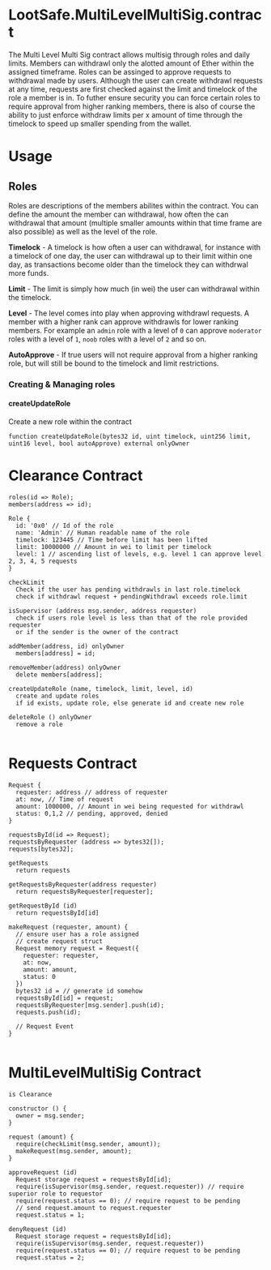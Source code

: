 # LootSafe.MultiLevelMultiSig.contract

The Multi Level Multi Sig contract allows multisig through roles and daily limits. Members can withdrawl only the alotted amount of Ether within the assigned timeframe. Roles can be assinged to approve requests to withdrawal made by users. Although the user can create withdrawl requests at any time, requests are first checked against the limit and timelock of the role a member is in. To futher ensure security you can force certain roles to require approval from higher ranking members, there is also of course the ability to just enforce withdraw limits per x amount of time through the timelock to speed up smaller spending from the wallet.

# Usage

## Roles

Roles are descriptions of the members abilites within the contract. You can define the amount the member can withdrawal, how often the can withdrawal that amount (multiple smaller amounts within that time frame are also possible) as well as the level of the role.

**Timelock** - A timelock is how often a user can withdrawal, for instance with a timelock of one day, the user can withdrawal up to their limit within one day, as transactions become older than the timelock they can withdrwal more funds.

**Limit** - The limit is simply how much (in wei) the user can withdrawal within the timelock.

**Level** - The level comes into play when approving withdrawl requests. A member with a higher rank can approve withdrawls for lower ranking members. For example an `admin` role with a level of `0` can approve `moderator` roles with a level of `1`, `noob` roles with a level of `2` and so on.

**AutoApprove** - If true users will not require approval from a higher ranking role, but will still be bound to the timelock and limit restrictions.

### Creating & Managing roles

#### createUpdateRole

Create a new role within the contract

```solidity
function createUpdateRole(bytes32 id, uint timelock, uint256 limit, uint16 level, bool autoApprove) external onlyOwner 
```



# Clearance Contract
```
roles(id => Role);
members(address => id);

Role {
  id: '0x0' // Id of the role
  name: 'Admin' // Human readable name of the role
  timelock: 123445 // Time before limit has been lifted
  limit: 10000000 // Amount in wei to limit per timelock
  level: 1 // ascending list of levels, e.g. level 1 can approve level 2, 3, 4, 5 requests
}

checkLimit
  Check if the user has pending withdrawls in last role.timelock
  check if withdrawl request + pendingWithdrawl exceeds role.limit
 
isSupervisor (address msg.sender, address requester)
  check if users role level is less than that of the role provided requester
  or if the sender is the owner of the contract
 
addMember(address, id) onlyOwner
  members[address] = id;
  
removeMember(address) onlyOwner
  delete members[address];
 
createUpdateRole (name, timelock, limit, level, id)
  create and update roles
  if id exists, update role, else generate id and create new role

deleteRole () onlyOwner
  remove a role
  
 ```
 
# Requests Contract

```
Request {
  requester: address // address of requester
  at: now, // Time of request
  amount: 1000000, // Amount in wei being requested for withdrawl
  status: 0,1,2 // pending, approved, denied
}

requestsById(id => Request);
requestsByRequester (address => bytes32[]);
requests[bytes32];

getRequests 
  return requests

getRequestsByRequester(address requester)
  return requestsByRequester[requester];
  
getRequestById (id)
  return requestsById[id]
   
makeRequest (requester, amount) {
  // ensure user has a role assigned
  // create request struct
  Request memory request = Request({
    requester: requester,
    at: now,
    amount: amount,
    status: 0
  })
  bytes32 id = // generate id somehow
  requestsById[id] = request;
  requestsByRequester[msg.sender].push(id);
  requests.push(id);
  
  // Request Event
}
  
```
 
# MultiLevelMultiSig Contract

```
is Clearance

constructor () {
  owner = msg.sender;
}

request (amount) {
  require(checkLimit(msg.sender, amount));
  makeRequest(msg.sender, amount);
}

approveRequest (id)
  Request storage request = requestsById[id];
  require(isSupervisor(msg.sender, request.requester)) // require superior role to requestor 
  require(request.status == 0); // require request to be pending
  // send request.amount to request.requester
  request.status = 1;
 
denyRequest (id)
  Request storage request = requestsById[id];
  require(isSupervisor(msg.sender, request.requester))
  require(request.status == 0); // require request to be pending
  request.status = 2;

```
